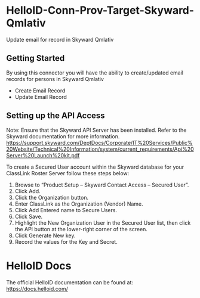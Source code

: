# HelloID-Conn-Prov-Target-Skyward-Qmlativ
Update email for record in Skyward Qmlativ

<!-- GETTING STARTED -->
## Getting Started
By using this connector you will have the ability to create/updated email records for persons in Skyward Qmlativ

* Create Email Record
* Update Email Record

## Setting up the API Access
Note: Ensure that the Skyward API Server has been installed. Refer to the Skyward documentation for more information.
https://support.skyward.com/DeptDocs/Corporate/IT%20Services/Public%20Website/Technical%20Information/system/current_requirements/Api%20Server%20Launch%20kit.pdf

To create a Secured User account within the Skyward database for your ClassLink Roster Server follow these steps below:
 1. Browse to “Product Setup – Skyward Contact Access – Secured User”.
 2. Click Add.
 3. Click the Organization button.
 4. Enter ClassLink as the Organization (Vendor) Name.
 5. Click Add Entered name to Secure Users.
 6. Click Save.
 7. Highlight the New Organization User in the Secured User list, then click the API button at the lower-right corner of the screen.
 8. Click Generate New key.
 9. Record the values for the Key and Secret.
 
 # HelloID Docs
The official HelloID documentation can be found at: https://docs.helloid.com/
